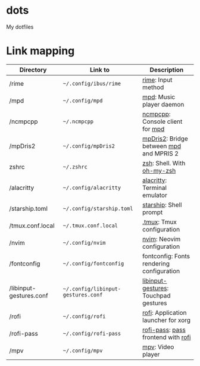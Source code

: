 # dots

My dotfiles

# Link mapping

| Directory               | Link to                            | Description                                 |
| ----------------------- | ---------------------------------- | ------------------------------------------- |
| /rime                   | `~/.config/ibus/rime`              | [rime]: Input method                        |
| /mpd                    | `~/.config/mpd`                    | [mpd]: Music player daemon                  |
| /ncmpcpp                | `~/.ncmpcpp`                       | [ncmpcpp]: Console client for [mpd]         |
| /mpDris2                | `~/.config/mpDris2`                | [mpDris2]: Bridge between [mpd] and MPRIS 2 |
| zshrc                   | `~/.zshrc`                         | [zsh]: Shell. With [oh-my-zsh]              |
| /alacritty              | `~/.config/alacritty`              | [alacritty]: Terminal emulator              |
| /starship.toml          | `~/.config/starship.toml`          | [starship]: Shell prompt                    |
| /tmux.conf.local        | `~/.tmux.conf.local`               | [.tmux]: Tmux configuration                 |
| /nvim                   | `~/.config/nvim`                   | [nvim]: Neovim configuration                |
| /fontconfig             | `~/.config/fontconfig`             | fontconfig: Fonts rendering configuration   |
| /libinput-gestures.conf | `~/.config/libinput-gestures.conf` | [libinput-gestures]: Touchpad gestures      |
| /rofi                   | `~/.config/rofi`                   | [rofi]: Application launcher for xorg       |
| /rofi-pass              | `~/.config/rofi-pass`              | [rofi-pass]: [pass] frontend with [rofi]    |
| /mpv                    | `~/.config/mpv`                    | [mpv]: Video player                         |

[rime]: https://rime.im/
[ncmpcpp]: https://rybczak.net/ncmpcpp/
[mpd]: https://www.musicpd.org/
[mpdris2]: https://github.com/eonpatapon/mpDris2
[zsh]: https://www.zsh.org/
[oh-my-zsh]: https://github.com/ohmyzsh/ohmyzsh
[alacritty]: https://github.com/alacritty/alacritty
[starship]: https://starship.rs/
[.tmux]: https://github.com/gpakosz/.tmux
[nvim]: https://neovim.io/
[libinput-gestures]: https://github.com/bulletmark/libinput-gestures
[rofi]: https://github.com/davatorium/rofi
[rofi-pass]: https://github.com/carnager/rofi-pass
[pass]: https://www.passwordstore.org/
[mpv]: https://mpv.io/

